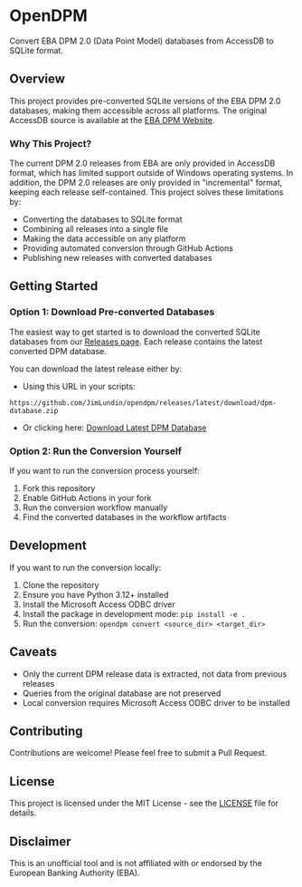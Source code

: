 # OpenDPM

Convert EBA DPM 2.0 (Data Point Model) databases from AccessDB to SQLite format.

## Overview

This project provides pre-converted SQLite versions of the EBA DPM 2.0 databases, making them accessible across all platforms. The original AccessDB source is available at the [EBA DPM Website](https://www.eba.europa.eu/risk-and-data-analysis/reporting-frameworks/dpm-data-dictionary).

### Why This Project?

The current DPM 2.0 releases from EBA are only provided in AccessDB format, which has limited support outside of Windows operating systems. In addition, the DPM 2.0 releases are only provided in "incremental" format, keeping each release self-contained. This project solves these limitations by:
- Converting the databases to SQLite format
- Combining all releases into a single file
- Making the data accessible on any platform
- Providing automated conversion through GitHub Actions
- Publishing new releases with converted databases

## Getting Started

### Option 1: Download Pre-converted Databases

The easiest way to get started is to download the converted SQLite databases from our [Releases page](https://github.com/JimLundin/opendpm/releases). Each release contains the latest converted DPM database.

You can download the latest release either by:
- Using this URL in your scripts:
```
https://github.com/JimLundin/opendpm/releases/latest/download/dpm-database.zip
```
- Or clicking here: [Download Latest DPM Database](https://github.com/JimLundin/opendpm/releases/latest/download/dpm-database.zip)

### Option 2: Run the Conversion Yourself

If you want to run the conversion process yourself:

1. Fork this repository
2. Enable GitHub Actions in your fork
3. Run the conversion workflow manually
4. Find the converted databases in the workflow artifacts

## Development

If you want to run the conversion locally:

1. Clone the repository
2. Ensure you have Python 3.12+ installed
3. Install the Microsoft Access ODBC driver
4. Install the package in development mode: `pip install -e .`
5. Run the conversion: `opendpm convert <source_dir> <target_dir>`

## Caveats

- Only the current DPM release data is extracted, not data from previous releases
- Queries from the original database are not preserved
- Local conversion requires Microsoft Access ODBC driver to be installed

## Contributing

Contributions are welcome! Please feel free to submit a Pull Request.

## License

This project is licensed under the MIT License - see the [LICENSE](LICENSE) file for details.

## Disclaimer

This is an unofficial tool and is not affiliated with or endorsed by the European Banking Authority (EBA).